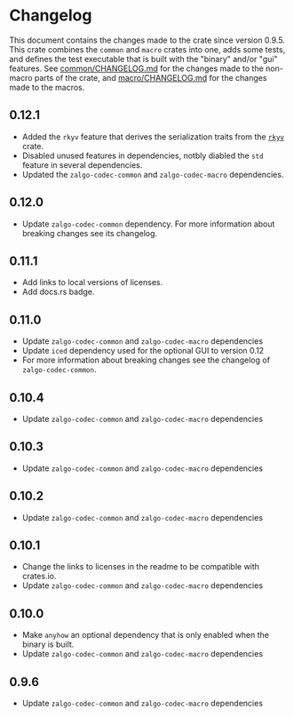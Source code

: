 # Changelog

This document contains the changes made to the crate since version 0.9.5.
This crate combines the `common` and `macro` crates into one, adds some tests,
and defines the test executable that is built with the "binary" and/or "gui" features.
See [common/CHANGELOG.md](../common/CHANGELOG.md) for the changes made to the
non-macro parts of the crate, and [macro/CHANGELOG.md](../macro/CHANGELOG.md)
for the changes made to the macros.

## 0.12.1

- Added the `rkyv` feature that derives the serialization traits from the
 [`rkyv`](https://crates.io/crates/rkyv) crate.
- Disabled unused features in dependencies,
 notbly diabled the `std` feature in several dependencies.
- Updated the `zalgo-codec-common` and `zalgo-codec-macro` dependencies.

## 0.12.0

- Update `zalgo-codec-common` dependency. For more information about breaking
 changes see its changelog.

## 0.11.1

- Add links to local versions of licenses.  
- Add docs.rs badge.

## 0.11.0

- Update `zalgo-codec-common` and `zalgo-codec-macro` dependencies
- Update `iced` dependency used for the optional GUI to version 0.12
- For more information about breaking changes see the changelog of `zalgo-codec-common`.

## 0.10.4

- Update `zalgo-codec-common` and `zalgo-codec-macro` dependencies

## 0.10.3

- Update `zalgo-codec-common` and `zalgo-codec-macro` dependencies

## 0.10.2

- Update `zalgo-codec-common` and `zalgo-codec-macro` dependencies

## 0.10.1

- Change the links to licenses in the readme to be compatible with crates.io.
- Update `zalgo-codec-common` and `zalgo-codec-macro` dependencies

## 0.10.0

- Make `anyhow` an optional dependency that is only enabled when the binary is built.
- Update `zalgo-codec-common` and `zalgo-codec-macro` dependencies

## 0.9.6

- Update `zalgo-codec-common` and `zalgo-codec-macro` dependencies
